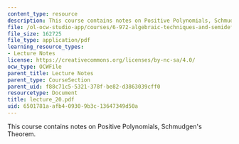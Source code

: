 ```yaml
---
content_type: resource
description: This course contains notes on Positive Polynomials, Schmudgen's Theorem.
file: /ol-ocw-studio-app/courses/6-972-algebraic-techniques-and-semidefinite-optimization-spring-2006/6501781aafb409309b3c13647349d50a_lecture_20.pdf
file_size: 162725
file_type: application/pdf
learning_resource_types:
- Lecture Notes
license: https://creativecommons.org/licenses/by-nc-sa/4.0/
ocw_type: OCWFile
parent_title: Lecture Notes
parent_type: CourseSection
parent_uid: f88c71c5-5321-378f-be82-d3863039cff0
resourcetype: Document
title: lecture_20.pdf
uid: 6501781a-afb4-0930-9b3c-13647349d50a
---
```

This course contains notes on Positive Polynomials, Schmudgen's Theorem.
